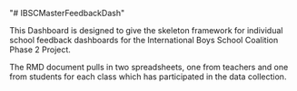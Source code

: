 "# IBSCMasterFeedbackDash" 

This Dashboard is designed to give the skeleton framework for individual school feedback dashboards for the International Boys School Coalition Phase 2 Project.

The RMD document pulls in two spreadsheets, one from teachers and one from students for each class which has participated in the data collection.
